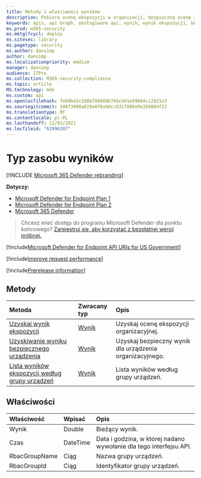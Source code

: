 ```yaml
---
title: Metody i właściwości wyników
description: Pobiera ocenę ekspozycji w organizacji, bezpieczną ocenę i ocenę ekspozycji w organizacji według grupy urządzeń.
keywords: apis, api Graph, obsługiwane api, wynik, wynik ekspozycji, bezpieczny wynik urządzenia, wynik ekspozycji według grupy urządzeń
ms.prod: m365-security
ms.mktglfcycl: deploy
ms.sitesec: library
ms.pagetype: security
ms.author: dansimp
author: dansimp
ms.localizationpriority: medium
manager: dansimp
audience: ITPro
ms.collection: M365-security-compliance
ms.topic: article
MS.technology: mde
ms.custom: api
ms.openlocfilehash: fe69b42c2d8bf80089b749cd41e59664cc2921e3
ms.sourcegitcommit: 348f3998a029a876a9dcc031f808e9e350804f22
ms.translationtype: MT
ms.contentlocale: pl-PL
ms.lasthandoff: 12/03/2021
ms.locfileid: "62996287"
---
```

# <a name="score-resource-type"></a>Typ zasobu wyników

[!INCLUDE [Microsoft 365 Defender rebranding](../../includes/microsoft-defender.md)]


**Dotyczy:**
- [Microsoft Defender for Endpoint Plan 1](https://go.microsoft.com/fwlink/?linkid=2154037)
- [Microsoft Defender for Endpoint Plan 2](https://go.microsoft.com/fwlink/?linkid=2154037)
- [Microsoft 365 Defender](https://go.microsoft.com/fwlink/?linkid=2118804)

> Chcesz mieć dostęp do programu Microsoft Defender dla punktu końcowego? [Zarejestruj się, aby korzystać z bezpłatnej wersji próbnej.](https://signup.microsoft.com/create-account/signup?products=7f379fee-c4f9-4278-b0a1-e4c8c2fcdf7e&ru=https://aka.ms/MDEp2OpenTrial?ocid=docs-wdatp-exposedapis-abovefoldlink)

[!include[Microsoft Defender for Endpoint API URIs for US Government](../../includes/microsoft-defender-api-usgov.md)]

[!include[Improve request performance](../../includes/improve-request-performance.md)]

[!include[Prerelease information](../../includes/prerelease.md)]

## <a name="methods"></a>Metody

Metoda|Zwracany typ|Opis
:---|:---|:---
[Uzyskaj wynik ekspozycji](get-exposure-score.md)|[Wynik](score.md)|Uzyskaj ocenę ekspozycji organizacyjnej.
[Uzyskiwanie wyniku bezpiecznego urządzenia](get-device-secure-score.md)|[Wynik](score.md)|Uzyskaj bezpieczny wynik dla urządzenia organizacyjnego.
[Lista wyników ekspozycji według grupy urządzeń](get-machine-group-exposure-score.md)|[Wynik](score.md)|Lista wyników według grupy urządzeń.

## <a name="properties"></a>Właściwości

Właściwość|Wpisać|Opis
:---|:---|:---
Wynik|Double|Bieżący wynik.
Czas|DateTime|Data i godzina, w której nadano wywołanie dla tego interfejsu API.
RbacGroupName|Ciąg|Nazwa grupy urządzeń.
RbacGroupId|Ciąg|Identyfikator grupy urządzeń.
